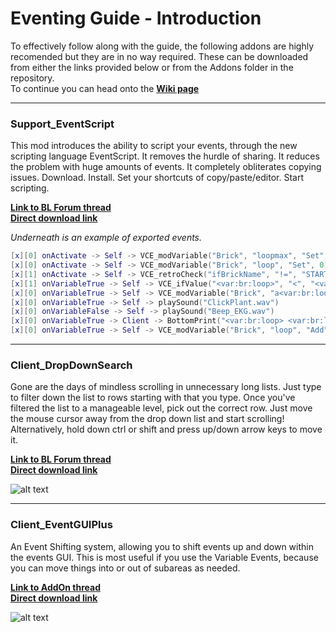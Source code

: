 # Eventing Guide - Introduction
To effectively follow along with the guide, the following addons are highly recomended but they are in no way required. These can be downloaded from either the links provided below or from the Addons folder in the repository.<br>
To continue you can head onto the [**Wiki page**](https://github.com/JamJarBL/EventTutorial/wiki)

---
### Support_EventScript
This mod introduces the ability to script your events, through the new scripting language EventScript. It removes the hurdle of sharing. It reduces the problem with huge amounts of events. It completely obliterates copying issues. Download. Install. Set your shortcuts of copy/paste/editor. Start scripting.

[**Link to BL Forum thread**](https://forum.blockland.us/index.php?topic=314714.0)<br>
[**Direct download link**](http://mirror.aposoc.net/Blockland/Support_EventScript.zip)

*Underneath is an example of exported events.*
```Lua
[x][0] onActivate -> Self -> VCE_modVariable("Brick", "loopmax", "Set", 10)
[x][0] onActivate -> Self -> VCE_modVariable("Brick", "loop", "Set", 0)
[x][1] onActivate -> Self -> VCE_retroCheck("ifBrickName", "!=", "START", "3 3")
[x][1] onVariableTrue -> Self -> VCE_ifValue("<var:br:loop>", "<", "<var:br:loopmax>", "3 8")
[x][0] onVariableTrue -> Self -> VCE_modVariable("Brick", "a<var:br:loop>", "Set", 0)
[x][0] onVariableTrue -> Self -> playSound("ClickPlant.wav")
[x][0] onVariableFalse -> Self -> playSound("Beep_EKG.wav")
[x][0] onVariableTrue -> Client -> BottomPrint("<var:br:loop> <var:br:loopmax>", 3, 0)
[x][0] onVariableTrue -> Self -> VCE_modVariable("Brick", "loop", "Add", 1)
```

---
### Client_DropDownSearch
Gone are the days of mindless scrolling in unnecessary long lists. Just type to filter down the list to rows starting with that you type. Once you've filtered the list to a manageable level, pick out the correct row. Just move the mouse cursor away from the drop down list and start scrolling!<br>
Alternatively, hold down ctrl or shift and press up/down arrow keys to move it.

[**Link to BL Forum thread**](https://forum.blockland.us/index.php?topic=291624.0)<br>
[**Direct download link**](http://bl.zeblote.com/files/Client_DropDownSearch/release/Client_DropDownSearch.zip)

![alt text](http://i.imgur.com/yeDg8f3.png "Drop Down Search example")

---
### Client_EventGUIPlus
An Event Shifting system, allowing you to shift events up and down within the events GUI. This is most useful if you use the Variable Events, because you can move things into or out of subareas as needed.

[**Link to AddOn thread**](http://orbs.daprogs.com/rtb/forum.returntoblockland.com/dlm/viewFilec1fb.html?id=209)<br>
[**Direct download link**](http://orbs.daprogs.com/rtb/forum.returntoblockland.com/dlm/Client_EventsGUIPlus.zip?id=209)

![alt text](http://orbs.daprogs.com/rtb/forum.returntoblockland.com/uploads/images/652f739287ac5b27ee367d3cea251b6f.png "Event GUI Plus example")
